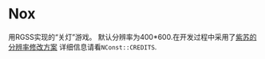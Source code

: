 # Nox
用RGSS实现的“关灯”游戏。
默认分辨率为400*600.在开发过程中采用了[紫苏的分辨率修改方案](http://rm.66rpg.com/thread-157287-1-1.html)
详细信息请看`NConst::CREDITS`.